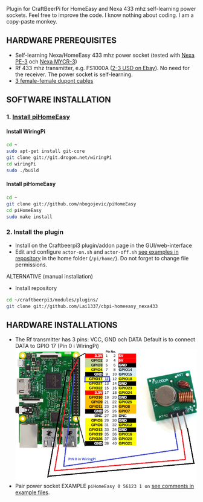 Plugin for CraftBeerPi for HomeEasy and Nexa 433 mhz self-learning power sockets. Feel free to improve the code. I know nothing about coding. I am a copy-paste monkey.
<br>
## HARDWARE PREREQUISITES
- Self-learning Nexa/HomeEasy 433 mhz power socket (tested with [Nexa PE-3](https://www.clasohlson.com/se/Fj%C3%A4rrstr%C3%B6mbrytare-3-pack-Nexa-PE-3/36-4602) och [Nexa MYCR-3](https://www.clasohlson.com/se/Fj%C3%A4rrstr%C3%B6mbrytare-3-pack-Nexa-MYCR-3/36-6902))
- Rf 433 mhz transmitter, e.g. FS1000A ([2-3 USD on Ebay](https://www.ebay.com/sch/i.html?_nkw=433+mhz+transmitter)). No need for the receiver. The power socket is self-learning.
- [3 female-female dupont cables](https://www.ebay.com/sch/i.html?_nkw=female-female+dupont+cables)

## SOFTWARE INSTALLATION
### 1. [Install piHomeEasy](https://github.com/nbogojevic/piHomeEasy)

#### Install WiringPi
```bash
cd ~
sudo apt-get install git-core
git clone git://git.drogon.net/wiringPi
cd wiringPi
sudo ./build
```
#### Install piHomeEasy
```bash
cd ~
git clone git://github.com/nbogojevic/piHomeEasy
cd piHomeEasy
sudo make install
```

### 2. Install the plugin
- Install on the Craftbeerpi3 plugin/addon page in the GUI/web-interface
- Edit and configure `actor-on.sh` and `actor-off.sh` [see examples in repository](actor-on.sh) in the home folder (`/pi/home/`). Do not forget to change file permissions.

ALTERNATIVE (manual installation)
- Install repository
```bash
cd ~/craftbeerpi3/modules/plugins/
git clone git://github.com/Lai1337/cbpi-homeeasy_nexa433
```

## HARDWARE INSTALLATIONS
- The Rf transmitter has 3 pins: VCC, GND och DATA
Default is to connect DATA to GPIO 17 (Pin 0 i WiringPi)
![alt text](https://github.com/Lai1337/cbpi-homeeasy_nexa433/blob/master/Wiring.png)
- Pair power socket EXAMPLE `piHomeEasy 0 56123 1 on` [see comments in example files](actor-on.sh).
